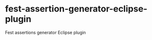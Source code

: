 fest-assertion-generator-eclipse-plugin
=======================================

Fest assertions generator Eclipse plugin